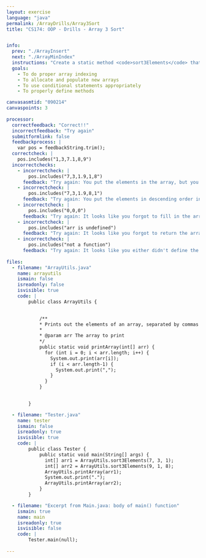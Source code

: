 ```yaml
---
layout: exercise
language: "java"
permalink: /ArrayDrills/Array3Sort
title: "CS174: OOP - Drills - Array 3 Sort"


info:
  prev: "./ArrayInsert"
  next: "./ArrayMinIndex"
  instructions: "Create a static method <code>sort3Elements</code> that takes in 3 integers and returns a 3-element array containing those integers in sorted order.  For instance, if it receives the integers 7, 1, and 3, it should return the array <code>{1, 3, 7}</code>"
  goals:
    - To do proper array indexing
    - To allocate and populate new arrays
    - To use conditional statements appropriately
    - To properly define methods

canvasasmtid: "090214"
canvaspoints: 3
    
processor:  
  correctfeedback: "Correct!!" 
  incorrectfeedback: "Try again"
  submitformlink: false
  feedbackprocess: | 
    var pos = feedbackString.trim();
  correctcheck: |
    pos.includes("1,3,7.1,8,9")
  incorrectchecks:
    - incorrectcheck: |
        pos.includes("7,3,1.9,1,8")
      feedback: "Try again: You put the elements in the array, but you didn't sort them."   
    - incorrectcheck: |
        pos.includes("7,3,1.9,8,1")
      feedback: "Try again: You put the elements in descending order instead of ascending order."   
    - incorrectcheck: |
        pos.includes("0,0,0")
      feedback: "Try again: It looks like you forgot to fill in the array you returned with elements."    
    - incorrectcheck: |
        pos.includes("arr is undefined")
      feedback: "Try again: It looks like you forgot to return the array."    
    - incorrectcheck: |
        pos.includes("not a function")
      feedback: "Try again: It looks like you either didn't define the requested function or you misspelled it."   
 
files:
  - filename: "ArrayUtils.java"
    name: arrayutils
    ismain: false
    isreadonly: false
    isvisible: true
    code: | 
        public class ArrayUtils {
            

            /**
            * Prints out the elements of an array, separated by commas
            * 
            * @param arr The array to print
            */
            public static void printArray(int[] arr) {
              for (int i = 0; i < arr.length; i++) {
                System.out.print(arr[i]);
                if (i < arr.length-1) {
                  System.out.print(",");
                }
              }
            }

  
        }

  - filename: "Tester.java"
    name: tester
    ismain: false
    isreadonly: true
    isvisible: true
    code: | 
        public class Tester {
            public static void main(String[] args) {
              int[] arr1 = ArrayUtils.sort3Elements(7, 3, 1);
              int[] arr2 = ArrayUtils.sort3Elements(9, 1, 8);
              ArrayUtils.printArray(arr1);
              System.out.print(".");
              ArrayUtils.printArray(arr2);
            }
        }    

  - filename: "Excerpt from Main.java: body of main() function"
    ismain: true
    name: main
    isreadonly: true
    isvisible: false
    code: |
        Tester.main(null);
        
---
```

